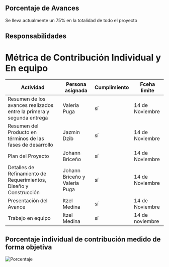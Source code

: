 ## Porcentaje de Avances

Se lleva actualmente un 75% en la totalidad de todo el proyecto

## Responsabilidades
# Métrica de Contribución Individual y En equipo

| Actividad | Persona asignada | Cumplimiento | Fceha limite | 
| ------ | ----- | ------------- | --------------------- |
| Resumen de los avances realizados entre la primera y segunda entrega | Valeria Puga | sí| 14 de Noviembre |
| Resumen del Producto en términos de las fases de desarrollo | Jazmin Dzib | sí | 14 de Noviembre | 
| Plan del Proyecto |  Johann Briceño | sí | 14 de Noviembre | 
| Detalles de Refinamiento de Requerimientos, Diseño y Construcción |  Johann Briceño y Valeria Puga | sí | 14 de Noviembre | 
| Presentación del Avance | Itzel Medina | sí | 14 de Noviembre | 
| Trabajo en equipo | Itzel Medina | sí | 14 de noviembre |

##  Porcentaje individual de contribución medido de forma objetiva 
![Porcentaje](https://user-images.githubusercontent.com/112908528/201228500-5f0e3ab9-bbad-4820-abf2-de7765d75a4d.jpg)

